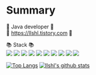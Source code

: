 # Summary
:dart: Java developer :dart:   
:green_book: https://llshl.tistory.com :green_book:
  
  
:books: Stack :books:   
<img src="https://img.shields.io/badge/JAVA-808000?style=for-the-badge&logo=java&logoColor=white"> 
<img src="https://img.shields.io/badge/Spring-6DB33F?style=for-the-badge&logo=Spring&logoColor=white"> 
<img src="https://img.shields.io/badge/mysql-4479A1?style=for-the-badge&logo=mysql&logoColor=white"> 
<img src="https://img.shields.io/badge/typescript-0000FF?style=for-the-badge&logo=typescript&logoColor=white"> 
<img src="https://img.shields.io/badge/express-FFFFFF?style=for-the-badge&logo=express&logoColor=white"> 
<img src="https://img.shields.io/badge/mongoDB-008B8B?style=for-the-badge&logo=mongoDB&logoColor=white">
<img src="https://img.shields.io/badge/jest-B22222?style=for-the-badge&logo=jest&logoColor=white">
<img src="https://img.shields.io/badge/git-000000?style=for-the-badge&logo=git&logoColor=white"> 
<img src="https://img.shields.io/badge/linux-000000?style=for-the-badge&logo=linux&logoColor=white">
<img src="https://img.shields.io/badge/aws-FF8C00?style=for-the-badge&logo=aws&logoColor=white">

[![Top Langs](https://github-readme-stats.vercel.app/api/top-langs/?username=llshl&layout=demo&hide=css)](https://github.com/llshl/github-readme-stats)
[![llshl's github stats](https://github-readme-stats.vercel.app/api?username=llshl)](https://github.com/llshl/github-readme-stats)
